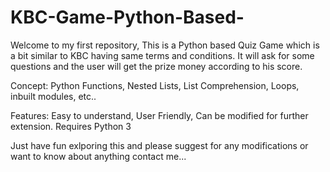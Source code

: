 # KBC-Game-Python-Based-
Welcome to my first repository, This is a Python based Quiz Game which is a bit similar to KBC having same terms and conditions.
It will ask for some questions and the user will get the prize money according to his score.

Concept: Python Functions, Nested Lists, List Comprehension, Loops, inbuilt modules, etc..

Features: Easy to understand, User Friendly, Can be modified for further extension.
Requires Python 3

Just have fun exlporing this and please suggest for any modifications or want to know about anything contact me...

